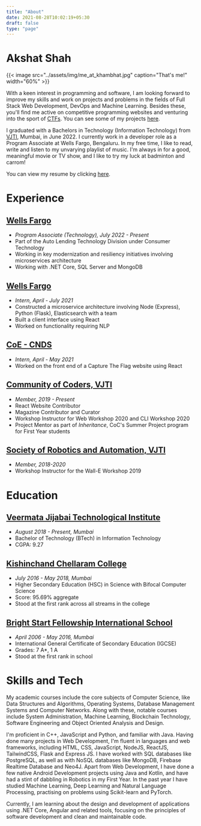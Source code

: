 ```yaml
---
title: "About"
date: 2021-08-28T10:02:19+05:30
draft: false
type: "page"
---
```


# Akshat Shah

{{< image src="../assets/img/me_at_khambhat.jpg" caption="That's me!" width="60%" >}}


With a keen interest in programming and software, I am looking forward to improve my skills and work on projects and problems in the fields of Full Stack Web Development, DevOps and Machine Learning. Besides these, you'll find me active on competitive programming websites and venturing into the sport of [CTFs](https://en.wikipedia.org/wiki/Capture_the_flag_(cybersecurity)). You can see some of my projects [here](https://github.com/akshatshah21).

I graduated with a Bachelors in Technology (Information Technology) from [VJTI](https://vjti.ac.in/), Mumbai, in June 2022. I currently work in a developer role as a Program Associate at Wells Fargo, Bengaluru. In my free time, I like to read, write and listen to my unvarying playlist of music. I'm always in for a good, meaningful movie or TV show, and I like to try my luck at badminton and carrom!

You can view my resume by clicking [here](/docs/Akshat%20Shah.pdf).

# Experience
## [Wells Fargo](https://www.wellsfargojobs.com/WF-India-PHL)
* *Program Associate (Technology), July 2022 - Present*
* Part of the Auto Lending Technology Division under Consumer Technology
* Working in key modernization and resiliency initiatives involving microservices architecture
* Working with .NET Core, SQL Server and MongoDB

## [Wells Fargo](https://www.wellsfargojobs.com/WF-India-PHL)
* *Intern, April - July 2021*
* Constructed a microservice architecture involving Node (Express), Python (Flask), Elasticsearch with a team
* Built a client interface using React
* Worked on functionality requiring NLP

## [CoE - CNDS](https://vjti.ac.in/coe-cnds/)
* *Intern, April - May 2021*
* Worked on the front end of a Capture The Flag website using React

## [Community of Coders, VJTI](https://communityofcoders.in/)
* *Member, 2019 - Present*
* React Website Contributor
* Magazine Contributor and Curator
* Workshop Instructor for Web Workshop 2020 and CLI Workshop 2020
* Project Mentor as part of *Inheritance*, CoC's Summer Project program for First Year students

## [Society of Robotics and Automation, VJTI](https://www.wellsfargojobs.com/WF-India-PHL)
* *Member, 2018-2020*
* Workshop Instructor for the Wall-E Workshop 2019


# Education
## [Veermata Jijabai Technological Institute](https://vjtimumbai.in/)
* *August 2018 - Present, Mumbai*
* Bachelor of Technology (BTech) in Information Technology
* CGPA: 9.27

## [Kishinchand Chellaram College](https://www.kccollege.edu.in/)
* *July 2016 - May 2018, Mumbai*
* Higher Secondary Education (HSC) in Science with Bifocal Computer Science
* Score: 95.69% aggregate
* Stood at the first rank across all streams in the college

## [Bright Start Fellowship International School](https://www.brightstart.edu.in/)
* *April 2006 - May 2016, Mumbai*
* International General Certificate of Secondary Education (IGCSE)
* Grades: 7 A*, 1 A
* Stood at the first rank in school

# Skills and Tech
My academic courses include the core subjects of Computer Science, like Data Structures and Algorithms, Operating Systems, Database Management Systems and Computer Networks. Along with these, notable courses include System Administration, Machine Learning, Blockchain Technology, Software Engineering and Object Oriented Analysis and Design.

I'm proficient in C++, JavaScript and Python, and familiar with Java. Having done many projects in Web Development, I'm fluent in languages and web frameworks, including HTML, CSS, JavaScript, NodeJS, ReactJS, TailwindCSS, Flask and Express JS. I have worked with SQL databases like PostgreSQL, as well as with NoSQL databases like MongoDB, Firebase Realtime Database and Neo4J. Apart from Web Development, I have done a few native Android Development projects using Java and Kotlin, and have had a stint of dabbling in Robotics in my First Year. In the past year I have studied Machine Learning, Deep Learning and Natural Language Processing, practising on problems using Scikit-learn and PyTorch. 

Currently, I am learning about the design and development of applications using .NET Core, Angular and related tools, focusing on the principles of software development and clean and maintainable code.